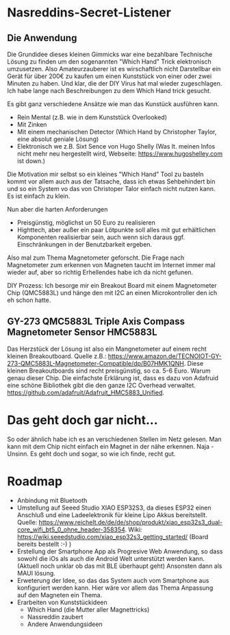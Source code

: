 # Nasreddins-Secret-Listener

## Die Anwendung

Die Grundidee dieses kleinen Gimmicks war eine bezahlbare Technische Lösung zu finden um den sogenannten "Which Hand" Trick elektronisch umzusetzen. Also Amateurzauberer ist es wirschaftlich nicht Darstellbar ein Gerät für über 200€ zu kaufen um einen Kunststück von einer oder zwei Minuten zu haben. Und klar, die der DIY Virus hat mal wieder zugeschlagen. Ich habe lange nach Beschreibungen zu dem Which Hand trick gesucht.

Es gibt ganz verschiedene Ansätze wie man das Kunstück ausführen kann.

* Rein Mental (z.B. wie in dem Kunststück Overlooked)
* Mit Zinken
* Mit einem mechanischen Detector (Which Hand by Christopher Taylor, eine absolut geniale Lösung)
* Elektronisch we z.B. Sixt Sence von Hugo Shelly (Was lt. meinen Infos nicht mehr neu hergestellt wird, Webseite: https://www.hugoshelley.com ist down.)

Die Motivation mir selbst so ein kleines "Which Hand" Tool zu basteln kommt vor allem auch aus der Tatsache, dass ich etwas Sehbehindert bin und so ein System vo das von Christoper Talor einfach nicht nutzen kann. Es ist einfach zu klein.

Nun aber die harten Anforderungen

* Preisgünstig, möglichst un 50 Euro zu realisieren
* Highttech, aber außer ein paar Lötpunkte soll alles mit gut erhältlichen Komponenten realisierbar sein, auch wenn sich daraus ggf. Einschränkungen in der Benutzbarkeit ergeben.

Also mal zum Thema Magnetometer geforscht. Die Frage nach Magnetometer zum erkennen von Magneten taucht im Internet immer mal wieder auf, aber so richtig Erhellendes habe ich da nicht gefunen.

DIY Prozess: Ich besorge mir ein Breakout Board mit einem Magnetometer Chip (QMC5883L) und hänge den mit I2C an einen Microkontroller den ich eh schon hatte.

## GY-273 QMC5883L Triple Axis Compass Magnetometer Sensor HMC5883L

Das Herzstück der Lösung ist also ein Mangnetometer auf einem recht kleinen Breakoutboard. Quelle z.B.: https://www.amazon.de/TECNOIOT-GY-273-QMC5883L-Magnetometer-Compatible/dp/B07HMK1QNH. Diese kleinen Breakoutboards sind recht preisgünstig, so ca. 5-6 Euro. Warum genau dieser Chip. Die einfachste Erklärung ist, dass es dazu von Adafruid eine schöne Bibliothek gibt die den ganze I2C Overhead verwaltet. https://github.com/adafruit/Adafruit_HMC5883_Unified.

# Das geht doch gar nicht...

So oder ähnlich habe ich es an verschiedenen Stellen im Netz gelesen. Man kann mit dem Chip nicht einfach ein Magnet in der nähe erkennen. Naja - Unsinn. Es geht doch und sogar, so wie ich finde, recht gut.

# Roadmap

* Anbindung mit Bluetooth
* Umstellung auf Seeed Studio XIAO ESP32S3, da dieses ESP32 einen Anschluß und eine Ladeelektronik für kleine Lipo Akkus bereitstellt. Quelle: https://www.reichelt.de/de/de/shop/produkt/xiao_esp32s3_dual-core_wifi_bt5_0_ohne_header-358354. Wiki: https://wiki.seeedstudio.com/xiao_esp32s3_getting_started/ (Board bereits bestellt :-) )
* Erstellung der Smartphone App als Progresive Web Anwendung, so dass sowohl die iOs als auch die Android Welt unterstützt werden kann. (Aktuell noch unklar ob das mit BLE überhaupt geht) Ansonsten dann als MAUI lösung.
* Erweterung der Idee, so das das System auch vom Smartphone aus konfiguriert werden kann. Hier wäre vor allem das Thema Anpassung auf den Magneten ein Thema.
* Erarbeiten von Kunststückideen
  * Which Hand (die Mutter aller Magnettricks)
  * Nassreddin zaubert
  * Andere Anwendungsideen
 
  
